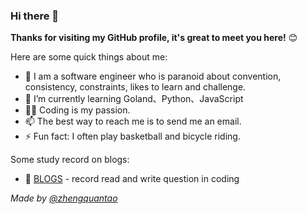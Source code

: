 ### Hi there 👋

<!--
**zhengquantao/zhengquantao** is a ✨ _special_ ✨ repository because its `README.md` (this file) appears on your GitHub profile.

Here are some ideas to get you started:

- 🔭 I’m currently working on ...
- 🌱 I’m currently learning ...
- 👯 I’m looking to collaborate on ...
- 🤔 I’m looking for help with ...
- 💬 Ask me about ...
- 📫 How to reach me: ...
- 😄 Pronouns: ...
- ⚡ Fun fact: ...
-->

**Thanks for visiting my GitHub profile, it's great to meet you here!** 😊

Here are some quick things about me:

- 🔭 I am a software engineer who is paranoid about convention, consistency, constraints, likes to learn and challenge.
- 🌱 I’m currently learning Goland、Python、JavaScript
- 🧑‍💻 Coding is my passion.
- 📫 The best way to reach me is to send me an email.
- ⚡ Fun fact: I often play basketball and bicycle riding.

Some study record on blogs:

- 🐳 [BLOGS](https://www.cnblogs.com/taozhengquan/) - record read and write question in coding


_Made by [@zhengquantao](https://github.com/zhegnquantao/zhengquantao)_
